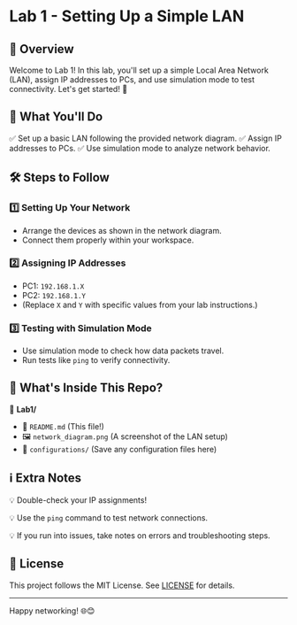 # Lab 1 - Setting Up a Simple LAN

## 🚀 Overview
Welcome to Lab 1! In this lab, you'll set up a simple Local Area Network (LAN), assign IP addresses to PCs, and use simulation mode to test connectivity. Let's get started! 🎉

## 📌 What You'll Do
✅ Set up a basic LAN following the provided network diagram.
✅ Assign IP addresses to PCs.
✅ Use simulation mode to analyze network behavior.

## 🛠 Steps to Follow
### 1️⃣ Setting Up Your Network
- Arrange the devices as shown in the network diagram.
- Connect them properly within your workspace.

### 2️⃣ Assigning IP Addresses
- PC1: `192.168.1.X`
- PC2: `192.168.1.Y`
- (Replace `X` and `Y` with specific values from your lab instructions.)

### 3️⃣ Testing with Simulation Mode
- Use simulation mode to check how data packets travel.
- Run tests like `ping` to verify connectivity.

## 📂 What's Inside This Repo?
📁 **Lab1/**
   - 📜 `README.md` (This file!)
   - 🖼 `network_diagram.png` (A screenshot of the LAN setup)
   - 📂 `configurations/` (Save any configuration files here)

## ℹ️ Extra Notes
💡 Double-check your IP assignments! 

💡 Use the `ping` command to test network connections.

💡 If you run into issues, take notes on errors and troubleshooting steps.

## 📜 License
This project follows the MIT License. See [LICENSE](LICENSE) for details.

---
Happy networking! 🌐😊
